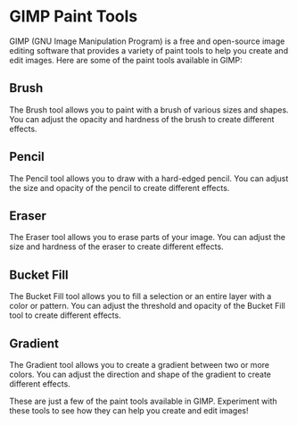 # GIMP Paint Tools

GIMP (GNU Image Manipulation Program) is a free and open-source image editing software that provides a variety of paint tools to help you create and edit images. Here are some of the paint tools available in GIMP:

## Brush

The Brush tool allows you to paint with a brush of various sizes and shapes. You can adjust the opacity and hardness of the brush to create different effects.

## Pencil

The Pencil tool allows you to draw with a hard-edged pencil. You can adjust the size and opacity of the pencil to create different effects.

## Eraser

The Eraser tool allows you to erase parts of your image. You can adjust the size and hardness of the eraser to create different effects.

## Bucket Fill

The Bucket Fill tool allows you to fill a selection or an entire layer with a color or pattern. You can adjust the threshold and opacity of the Bucket Fill tool to create different effects.

## Gradient

The Gradient tool allows you to create a gradient between two or more colors. You can adjust the direction and shape of the gradient to create different effects.

These are just a few of the paint tools available in GIMP. Experiment with these tools to see how they can help you create and edit images!